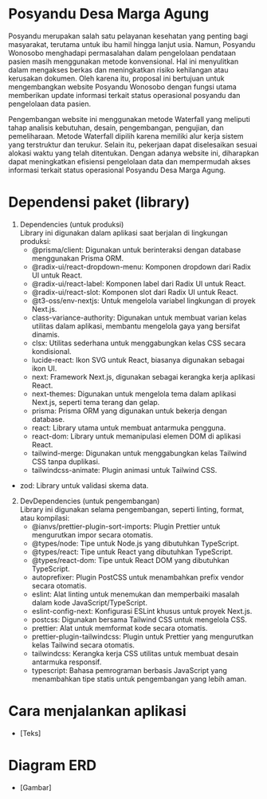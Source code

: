 # Posyandu Desa Marga Agung

Posyandu merupakan salah satu pelayanan kesehatan yang penting bagi masyarakat, terutama untuk ibu hamil hingga lanjut usia. Namun, Posyandu Wonosobo menghadapi permasalahan dalam pengelolaan pendataan pasien masih menggunakan metode konvensional. Hal ini menyulitkan dalam mengakses berkas dan meningkatkan risiko kehilangan atau kerusakan dokumen. Oleh karena itu, proposal ini bertujuan untuk mengembangkan website Posyandu Wonosobo dengan fungsi utama memberikan update informasi terkait status operasional posyandu dan pengelolaan data pasien.

Pengembangan website ini menggunakan metode Waterfall yang meliputi tahap analisis kebutuhan, desain, pengembangan, pengujian, dan pemeliharaan. Metode Waterfall dipilih karena memiliki alur kerja sistem yang terstruktur dan terukur. Selain itu, pekerjaan dapat diselesaikan sesuai alokasi waktu yang telah ditentukan. Dengan adanya website ini, diharapkan dapat meningkatkan efisiensi pengelolaan data dan mempermudah akses informasi terkait status operasional Posyandu Desa Marga Agung.

# Dependensi paket (library)

1. Dependencies (untuk produksi)  
   Library ini digunakan dalam aplikasi saat berjalan di lingkungan produksi:
   - @prisma/client: Digunakan untuk berinteraksi dengan database menggunakan Prisma ORM.
   - @radix-ui/react-dropdown-menu: Komponen dropdown dari Radix UI untuk React.
   - @radix-ui/react-label: Komponen label dari Radix UI untuk React.
   - @radix-ui/react-slot: Komponen slot dari Radix UI untuk React.
   - @t3-oss/env-nextjs: Untuk mengelola variabel lingkungan di proyek Next.js.
   - class-variance-authority: Digunakan untuk membuat varian kelas utilitas dalam aplikasi, membantu mengelola gaya yang bersifat dinamis.
   - clsx: Utilitas sederhana untuk menggabungkan kelas CSS secara kondisional.
   - lucide-react: Ikon SVG untuk React, biasanya digunakan sebagai ikon UI.
   - next: Framework Next.js, digunakan sebagai kerangka kerja aplikasi React.
   - next-themes: Digunakan untuk mengelola tema dalam aplikasi Next.js, seperti tema terang dan gelap.
   - prisma: Prisma ORM yang digunakan untuk bekerja dengan database.
   - react: Library utama untuk membuat antarmuka pengguna.
   - react-dom: Library untuk memanipulasi elemen DOM di aplikasi React.
   - tailwind-merge: Digunakan untuk menggabungkan kelas Tailwind CSS tanpa duplikasi.
   - tailwindcss-animate: Plugin animasi untuk Tailwind CSS.

- zod: Library untuk validasi skema data.

2. DevDependencies (untuk pengembangan)  
   Library ini digunakan selama pengembangan, seperti linting, format, atau kompilasi:
   - @ianvs/prettier-plugin-sort-imports: Plugin Prettier untuk mengurutkan impor secara otomatis.
   - @types/node: Tipe untuk Node.js yang dibutuhkan TypeScript.
   - @types/react: Tipe untuk React yang dibutuhkan TypeScript.
   - @types/react-dom: Tipe untuk React DOM yang dibutuhkan TypeScript.
   - autoprefixer: Plugin PostCSS untuk menambahkan prefix vendor secara otomatis.
   - eslint: Alat linting untuk menemukan dan memperbaiki masalah dalam kode JavaScript/TypeScript.
   - eslint-config-next: Konfigurasi ESLint khusus untuk proyek Next.js.
   - postcss: Digunakan bersama Tailwind CSS untuk mengelola CSS.
   - prettier: Alat untuk memformat kode secara otomatis.
   - prettier-plugin-tailwindcss: Plugin untuk Prettier yang mengurutkan kelas Tailwind secara otomatis.
   - tailwindcss: Kerangka kerja CSS utilitas untuk membuat desain antarmuka responsif.
   - typescript: Bahasa pemrograman berbasis JavaScript yang menambahkan tipe statis untuk pengembangan yang lebih aman.

# Cara menjalankan aplikasi

- [Teks]

# Diagram ERD

- [Gambar]
